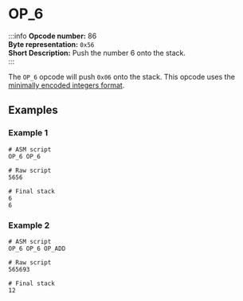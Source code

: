 # OP_6
:::info
**Opcode number:** 86  
**Byte representation:**  `0x56`  
**Short Description:** Push the number 6 onto the stack.  
:::

The `OP_6` opcode will push `0x06` onto the stack. This opcode uses the [minimally encoded integers format](../overview/numbers.md#minimally-encoded-integers).

## Examples
### Example 1
```shell
# ASM script
OP_6 OP_6

# Raw script
5656

# Final stack
6
6
```

### Example 2
```shell
# ASM script
OP_6 OP_6 OP_ADD

# Raw script
565693

# Final stack
12
```
